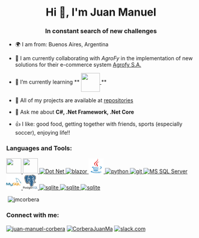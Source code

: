 <h1 align="center">Hi 👋, I'm Juan Manuel </h1>
<h3 align="center"> In constant search of new challenges </h3> 

- 🌍 I am from: Buenos Aires, Argentina

- 🔭 I am currently collaborating with *AgroFy* in the implementation of new solutions for their e-commerce system [Agrofy S.A.](https://www.agrofy.com.ar/)

- 🌱 I’m currently learning ** <a href="https://go.dev/" target="_blank"> <img src="https://go.dev/blog/go-brand/Go-Logo/SVG/Go-Logo_Aqua.svg" align="center" width="50" height="50"/> </a>**

- 💾 All of my projects are available at [repositories](https://github.com/jmcorbera?tab=repositories)
- 💬 Ask me about **C#, .Net Framework, .Net Core**

- 👍 I like: good food, getting together with friends, sports (especially soccer), enjoying life!!

<h3 align="left">Languages and Tools:</h3>  

<p align="left"> <a href="https://docs.microsoft.com/en-us/dotnet/csharp/" target="_blank"> <img src="https://cdn.worldvectorlogo.com/logos/c--4.svg" width="40" height="40"/> <a href="https://dotnet.microsoft.com/en-us/download/dotnet-framework" target="_blank"> <img src="https://docs.microsoft.com/es-es/dotnet/images/hub/netframework.svg" width="40" height="40"/> <a href="http://www.aspnetcore.co.uk/" target="_blank"> <img src="https://cdn.worldvectorlogo.com/logos/dot-net-core-7.svg" alt="Dot Net" width="40" height="40"/> </a>  </a> <a href="https://dotnet.microsoft.com/apps/aspnet/web-apps/blazor" target="_blank"> <img src="https://cdn.worldvectorlogo.com/logos/blazor.svg" alt="blazor" width="40" height="40"/> </a> <a href="https://www.java.com" target="_blank"> <img src="https://raw.githubusercontent.com/devicons/devicon/master/icons/java/java-original.svg" alt="java" width="40" height="40"/> </a> <a href="https://www.python.org/" target="_blank"> <img src="https://cdn.worldvectorlogo.com/logos/python-5.svg" alt="python" width="40" height="40"/> </a>  <a href="https://git-scm.com/" target="_blank"> <img src="https://www.vectorlogo.zone/logos/git-scm/git-scm-icon.svg" alt="git" width="40" height="40"/> </a> <a href="https://docs.microsoft.com/en-us/sql/?view=sql-server-ver15" target="_blank"> <img src="https://www.svgrepo.com/show/303229/microsoft-sql-server-logo.svg" alt="MS SQL Server" width="40" height="40"/> </a>   <a href="https://www.mysql.com/" target="_blank"> <img src="https://raw.githubusercontent.com/devicons/devicon/master/icons/mysql/mysql-original-wordmark.svg" alt="mysql" width="40" height="40"/> <a href="https://www.postgresql.org" target="_blank"> <img src="https://raw.githubusercontent.com/devicons/devicon/master/icons/postgresql/postgresql-original-wordmark.svg" alt="postgresql" width="40" height="40"/> </a><a href="https://www.mongodb.com" target="_blank"> <img src="https://cdn.worldvectorlogo.com/logos/mongodb-icon-1.svg" alt="sqlite" width="40" height="40"/> </a> </a><a href="https://nodejs.org/es/" target="_blank"> <img src="https://cdn.worldvectorlogo.com/logos/nodejs-icon.svg" alt="sqlite" width="40" height="40"/> </a> </a><a href="https://vuejs.org/" target="_blank"> <img src="https://cdn.worldvectorlogo.com/logos/vue-js-1.svg" alt="sqlite" width="40" height="40"/> </a>     
  
  
</p> 

<p>&nbsp;<img align="center" src="https://github-readme-stats.vercel.app/api?username=jmcorbera&show_icons=true&locale=en" alt="jmcorbera" /></p>  

<h3 align="left">Connect with me:</h3> 

<p align="left">
<a href="https://www.linkedin.com/in/juan-manuel-corbera/en" target="_blank"><img align="center" src="https://upload.wikimedia.org/wikipedia/commons/thumb/c/ca/LinkedIn_logo_initials.png/600px-LinkedIn_logo_initials.png" alt="juan-manuel-corbera" height="40" width="40"/></a>
<a href="https://twitter.com/CorberaJuanMa?s=09" target="_blank"><img align="center" src="https://img.icons8.com/fluent/96/000000/twitter.png" alt="CorberaJuanMa" height="40" width="40"/></a>
<a href="https://slack.com/intl/es-ar/" target="_blank"><img align="center" src="https://cdn.worldvectorlogo.com/logos/slack-new-logo.svg" alt="slack.com" height="40" width="40" /></a>
</p>
